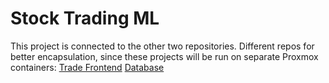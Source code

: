 # Stock Trading ML

This project is connected to the other two repositories. Different repos for better encapsulation, since these projects will be run on separate Proxmox containers: 
[Trade Frontend](https://github.com/sudo-JP/Stock-Trading-Trade)
[Database](https://github.com/sudo-JP/Stock-Trading-DB)

